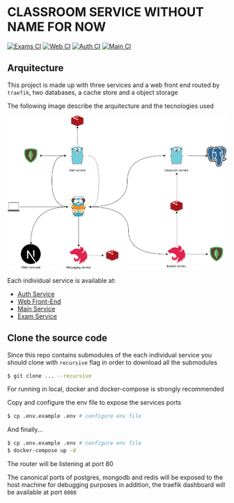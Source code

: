 # CLASSROOM SERVICE WITHOUT NAME FOR NOW

[![Exams CI](https://github.com/Binaretech/Classroom-Exam-Service/actions/workflows/node.js.yml/badge.svg)](https://github.com/Binaretech/Classroom-Exam-Service/actions/workflows/node.js.yml)
[![Web CI](https://github.com/Binaretech/classroom-web/actions/workflows/node.js.yml/badge.svg)](https://github.com/Binaretech/classroom-web/actions/workflows/node.js.yml)
[![Auth CI](https://github.com/Binaretech/classroom-auth/actions/workflows/go.yml/badge.svg)](https://github.com/Binaretech/classroom-auth/actions/workflows/go.yml)
[![Main CI](https://github.com/Binaretech/classroom-main/actions/workflows/go.yml/badge.svg)](https://github.com/Binaretech/classroom-main/actions/workflows/go.yml)

## Arquitecture

This project is made up with three services and a web front end routed by `traefik`, two databases, a cache store and a object storage

The following image describe the arquitecture and the tecnologies used

![arquitecture](https://github.com/Binaretech/classroom/blob/main/img/clasroom-diagram.png)

Each individual service is available at:

- [Auth Service](https://github.com/Binaretech/classroom-auth)
- [Web Front-End](https://github.com/Binaretech/classroom-web)
- [Main Service](https://github.com/Binaretech/classroom-main)
- [Exam Service](https://github.com/Binaretech/Classroom-Exam-Service)

## Clone the source code

Since this repo contains submodules of the each individual service you should clone with `recursive` flag in order to download all the submodules

```bash
$ git clone ... --recursive
```

For running in local, docker and docker-compose is strongly recommended

Copy and configure the env file to expose the services ports

```bash
$ cp .env.example .env # configure env file
```

And finally...

```bash
$ cp .env.example .env # configure env file
$ docker-compose up -d
```

The router will be listening at port 80

The canonical ports of postgres, mongodb and redis will be exposed to the host machine for debugging purposes in addition, the traefik dashboard will be available at port `8080`
